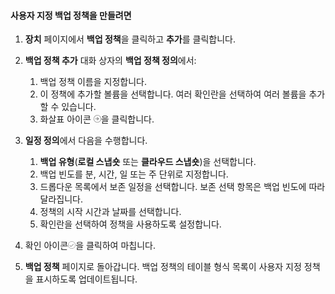 <!--author=SharS last changed: 11/04/15-->


#### 사용자 지정 백업 정책을 만들려면
1. **장치** 페이지에서 **백업 정책**을 클릭하고 **추가**를 클릭합니다.
2. **백업 정책 추가** 대화 상자의 **백업 정책 정의**에서:
   
   1. 백업 정책 이름을 지정합니다.
   2. 이 정책에 추가할 볼륨을 선택합니다. 여러 확인란을 선택하여 여러 볼륨을 추가할 수 있습니다.
   3. 화살표 아이콘 ![확인 아이콘](./media/storsimple-create-custom-backup-policy-u2/HCS_ArrowIcon-include.png)을 클릭합니다.
3. **일정 정의**에서 다음을 수행합니다.
   
   1. **백업 유형**(**로컬 스냅숏** 또는 **클라우드 스냅숏**)을 선택합니다.
   2. 백업 빈도를 분, 시간, 일 또는 주 단위로 지정합니다.
   3. 드롭다운 목록에서 보존 일정을 선택합니다. 보존 선택 항목은 백업 빈도에 따라 달라집니다.
   4. 정책의 시작 시간과 날짜를 선택합니다.
   5. 확인란을 선택하여 정책을 사용하도록 설정합니다.
4. 확인 아이콘![확인 아이콘](./media/storsimple-add-backup-policy-u2/HCS_CheckIcon-include.png)을 클릭하여 마칩니다.
5. **백업 정책** 페이지로 돌아갑니다. 백업 정책의 테이블 형식 목록이 사용자 지정 정책을 표시하도록 업데이트됩니다.

